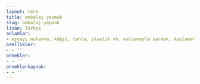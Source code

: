 ```yaml
---
layout: term
title: ambalaj yapmak
slug: ambalaj-yapmak
lisan: Türkçe
anlamlar:
- eşyayı mukavva, kâğıt, tahta, plastik vb. malzemeyle sarmak, kaplamak
ozellikler:
- - ''
ornekler:
- - ''
orneklerkaynak:
- - ''
---
```

